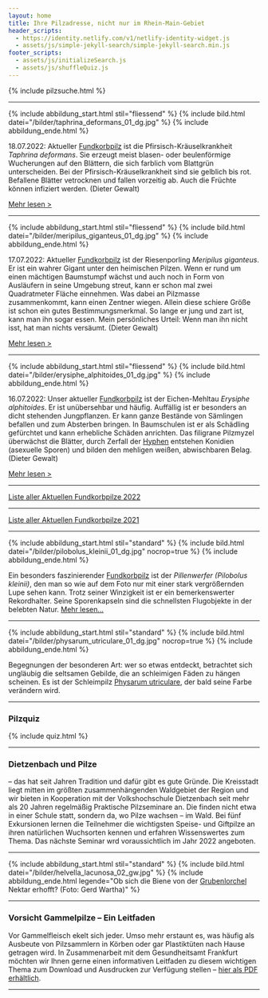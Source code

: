 ```yaml
---
layout: home
title: Ihre Pilzadresse, nicht nur im Rhein-Main-Gebiet
header_scripts:
  - https://identity.netlify.com/v1/netlify-identity-widget.js
  - assets/js/simple-jekyll-search/simple-jekyll-search.min.js
footer_scripts:
  - assets/js/initializeSearch.js
  - assets/js/shuffleQuiz.js
---
```

{% include pilzsuche.html %}

- - -

{% include abbildung_start.html stil="fliessend" %}
{% include bild.html datei="/bilder/taphrina_deformans_01_dg.jpg" %}
{% include abbildung_ende.html %}

18.07.2022: Aktueller [Fundkorbpilz](AA "Glossar-") ist die Pfirsisch-Kräuselkrankheit *Taphrina deformans*. Sie erzeugt meist blasen- oder beulenförmige Wucherungen auf den Blättern, die sich farblich vom Blattgrün unterscheiden. Bei der Pfirsisch-Kräuselkrankheit sind sie gelblich bis rot. Befallene Blätter vetrocknen und fallen vorzeitig ab. Auch die Früchte können infiziert werden. (Dieter Gewalt)

[Mehr lesen >](/pilze/taphrina-deformans-pfirsisch-kräuselkrankheit)

<div style="clear:  both"></div>

- - -

{% include abbildung_start.html stil="fliessend" %}
{% include bild.html datei="/bilder/meripilus_giganteus_01_dg.jpg" %}
{% include abbildung_ende.html %}

17.07.2022: Aktueller [Fundkorbpilz](AA "Glossar-") ist der Riesenporling *Meripilus giganteus*. Er ist ein wahrer Gigant unter den heimischen Pilzen. Wenn er rund um einen mächtigen Baumstumpf wächst und auch noch in Form von Ausläufern in seine Umgebung streut, kann er schon mal zwei Quadratmeter Fläche einnehmen. Was dabei an Pilzmasse zusammenkommt, kann einen Zentner wiegen. Allein diese schiere Größe ist schon ein gutes Bestimmungsmerkmal. So lange er jung und zart ist, kann man ihn sogar essen. Mein persönliches Urteil: Wenn man ihn nicht isst, hat man nichts versäumt. (Dieter Gewalt)

[Mehr lesen >](/pilze/meripilus-giganteus-riesenporling)

<div style="clear:  both"></div>

- - -

{% include abbildung_start.html stil="fliessend" %}
{% include bild.html datei="/bilder/erysiphe_alphitoides_01_dg.jpg" %}
{% include abbildung_ende.html %}

16.07.2022: Unser aktueller [Fundkorbpilz](AA "Glossar-") ist der Eichen-Mehltau *Erysiphe alphitoides*. Er ist unübersehbar und häufig. Auffällig ist er besonders an dicht stehenden Jungpflanzen. Er kann ganze Bestände von Sämlingen befallen und zum Absterben bringen. In Baumschulen ist er als Schädling gefürchtet und kann erhebliche Schäden anrichten. Das filigrane Pilzmyzel überwächst die Blätter, durch Zerfall der [Hyphen](Hyphen "Glossar") entstehen Konidien (asexuelle Sporen) und bilden den mehligen weißen, abwischbaren Belag. (Dieter Gewalt)

[Mehr lesen >](/pilze/erysiphe-alphitoides-eichen-mehltau)

<div style="clear:  both"></div>

- - -

[Liste aller Aktuellen Fundkorbpilze 2022](/artikel/liste-aller-aktuellen-fundkorbpilze-2022.html)

- - -

[Liste aller Aktuellen Fundkorbpilze 2021](/artikel/liste-aller-aktuellen-fundkorbpilze-2021.html)

- - -

{% include abbildung_start.html stil="standard" %}
{% include bild.html datei="/bilder/pilobolus_kleinii_01_dg.jpg" nocrop=true %}
{% include abbildung_ende.html %}

Ein besonders faszinierender [Fundkorbpilz](AA "Glossar-") ist der *Pillenwerfer (Pilobolus kleinii)*, den man so wie auf dem Foto nur mit einer stark vergrößernden Lupe sehen kann. Trotz seiner Winzigkeit ist er ein bemerkenswerter Rekordhalter. Seine Sporenkapseln sind die schnellsten Flugobjekte in der belebten Natur. [Mehr lesen...](/pilze/pilobolus-kleinii-pillenwerfer)

- - -

{% include abbildung_start.html stil="standard" %}
{% include bild.html datei="/bilder/physarum_utriculare_01_dg.jpg" nocrop=true %}
{% include abbildung_ende.html %}

Begegnungen der besonderen Art: wer so etwas entdeckt, betrachtet sich ungläubig die seltsamen Gebilde, die an schleimigen Fäden zu hängen scheinen. Es ist der Schleimpilz [Physarum utriculare](/pilze/physarum-utriculare-fadenfruchtschleimpilz), der bald seine Farbe verändern wird.

- - -

### Pilzquiz

{% include quiz.html %}

- - -

### Dietzenbach und Pilze

– das hat seit Jahren Tradition und dafür gibt es gute Gründe. Die Kreisstadt liegt mitten im größten zusammenhängenden Waldgebiet der Region und wir bieten in Kooperation mit der Volkshochschule Dietzenbach seit mehr als 20 Jahren regelmäßig Praktische Pilzseminare an. Die finden nicht etwa in einer Schule statt, sondern da, wo Pilze wachsen – im Wald. Bei fünf Exkursionen lernen die Teilnehmer die wichtigsten Speise- und Giftpilze an ihren natürlichen Wuchsorten kennen und erfahren Wissenswertes zum Thema. Das nächste Seminar wrd voraussichtlich im Jahr 2022 angeboten.  

- - -

{% include abbildung_start.html stil="standard" %}
{% include bild.html datei="/bilder/helvella_lacunosa_02_gw.jpg" %}
{% include abbildung_ende.html legende="Ob sich die Biene von der <a href='/pilze/helvella-lacunosa-grubenlorchel'>Grubenlorchel</a> Nektar erhofft?  (Foto: Gerd Wartha)" %}

- - -

### Vorsicht Gammelpilze – Ein Leitfaden

Vor Gammelfleisch ekelt sich jeder. Umso mehr erstaunt es, was häufig als Ausbeute von Pilzsammlern in Körben oder gar Plastiktüten nach Hause getragen wird. In Zusammenarbeit mit dem Gesundheitsamt Frankfurt möchten wir Ihnen gerne einen informativen Leitfaden zu diesem wichtigen Thema zum Download und Ausdrucken zur Verfügung stellen – [hier als PDF erhältlich](/assets/docs/Fundkorb.de-Gammelpilze.pdf).

- - -